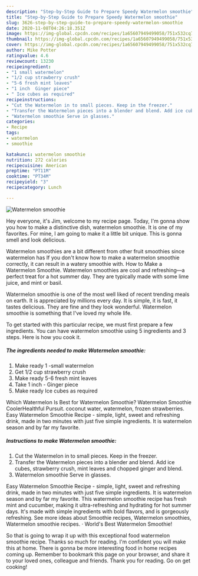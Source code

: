 ```yaml
---
description: "Step-by-Step Guide to Prepare Speedy Watermelon smoothie"
title: "Step-by-Step Guide to Prepare Speedy Watermelon smoothie"
slug: 3626-step-by-step-guide-to-prepare-speedy-watermelon-smoothie
date: 2020-11-08T04:26:18.351Z
image: https://img-global.cpcdn.com/recipes/1a65607949499058/751x532cq70/watermelon-smoothie-recipe-main-photo.jpg
thumbnail: https://img-global.cpcdn.com/recipes/1a65607949499058/751x532cq70/watermelon-smoothie-recipe-main-photo.jpg
cover: https://img-global.cpcdn.com/recipes/1a65607949499058/751x532cq70/watermelon-smoothie-recipe-main-photo.jpg
author: Mike Potter
ratingvalue: 4.6
reviewcount: 13230
recipeingredient:
- "1 small watermelon"
- "1/2 cup strawberry crush"
- "5-6 fresh mint leaves"
- "1 inch  Ginger piece"
- " Ice cubes as required"
recipeinstructions:
- "Cut the Watermelon in to small pieces. Keep in the freezer."
- "Transfer the Watermelon pieces into a blender and blend. Add ice cubes, strawberry crush, mint leaves and chopped ginger and blend."
- "Watermelon smoothie Serve in glasses."
categories:
- Recipe
tags:
- watermelon
- smoothie

katakunci: watermelon smoothie 
nutrition: 272 calories
recipecuisine: American
preptime: "PT11M"
cooktime: "PT34M"
recipeyield: "3"
recipecategory: Lunch

---
```



![Watermelon smoothie](https://img-global.cpcdn.com/recipes/1a65607949499058/751x532cq70/watermelon-smoothie-recipe-main-photo.jpg)

Hey everyone, it's Jim, welcome to my recipe page. Today, I'm gonna show you how to make a distinctive dish, watermelon smoothie. It is one of my favorites. For mine, I am going to make it a little bit unique. This is gonna smell and look delicious.

Watermelon smoothies are a bit different from other fruit smoothies since watermelon has If you don&#39;t know how to make a watermelon smoothie correctly, it can result in a watery smoothie with. How to Make a Watermelon Smoothie. Watermelon smoothies are cool and refreshing—a perfect treat for a hot summer day. They are typically made with some lime juice, and mint or basil.

Watermelon smoothie is one of the most well liked of recent trending meals on earth. It is appreciated by millions every day. It is simple, it is fast, it tastes delicious. They are fine and they look wonderful. Watermelon smoothie is something that I've loved my whole life.


To get started with this particular recipe, we must first prepare a few ingredients. You can have watermelon smoothie using 5 ingredients and 3 steps. Here is how you cook it.

<!--inarticleads1-->

##### The ingredients needed to make Watermelon smoothie:

1. Make ready 1 -small watermelon
1. Get 1/2 cup strawberry crush
1. Make ready 5-6 fresh mint leaves
1. Take 1 inch - Ginger piece
1. Make ready  Ice cubes as required


Which Watermelon Is Best for Watermelon Smoothie? Watermelon Smoothie CoolerHealthful Pursuit. coconut water, watermelon, frozen strawberries. Easy Watermelon Smoothie Recipe - simple, light, sweet and refreshing drink, made in two minutes with just five simple ingredients. It is watermelon season and by far my favorite. 

<!--inarticleads2-->

##### Instructions to make Watermelon smoothie:

1. Cut the Watermelon in to small pieces. Keep in the freezer.
1. Transfer the Watermelon pieces into a blender and blend. Add ice cubes, strawberry crush, mint leaves and chopped ginger and blend.
1. Watermelon smoothie Serve in glasses.


Easy Watermelon Smoothie Recipe - simple, light, sweet and refreshing drink, made in two minutes with just five simple ingredients. It is watermelon season and by far my favorite. This watermelon smoothie recipe has fresh mint and cucumber, making it ultra-refreshing and hydrating for hot summer days. It&#39;s made with simple ingredients with bold flavors, and is gorgeously refreshing. See more ideas about Smoothie recipes, Watermelon smoothies, Watermelon smoothie recipes. · World&#39;s Best Watermelon Smoothie! 

So that is going to wrap it up with this exceptional food watermelon smoothie recipe. Thanks so much for reading. I'm confident you will make this at home. There is gonna be more interesting food in home recipes coming up. Remember to bookmark this page on your browser, and share it to your loved ones, colleague and friends. Thank you for reading. Go on get cooking!
